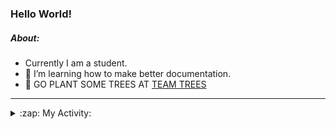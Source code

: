 ### Hello World!

##### About:
- Currently I am a student.
- 🌱 I’m learning how to make better documentation.
- 🌱 GO PLANT SOME TREES AT [TEAM TREES](https://teamtrees.org/)

---
<details>
  <summary>:zap: My Activity:</summary>
  
<!--START_SECTION:waka-->
![Code Time](http://img.shields.io/badge/Code%20Time-1%2C114%20hrs%2054%20mins-blue)

**I'm a Night 🦉** 

```text
🌞 Morning                1467 commits        ██░░░░░░░░░░░░░░░░░░░░░░░   09.44 % 
🌆 Daytime                5390 commits        █████████░░░░░░░░░░░░░░░░   34.67 % 
🌃 Evening                4424 commits        ███████░░░░░░░░░░░░░░░░░░   28.46 % 
🌙 Night                  4264 commits        ███████░░░░░░░░░░░░░░░░░░   27.43 % 
```
📅 **I'm Most Productive on Wednesday** 

```text
Monday                   2307 commits        ████░░░░░░░░░░░░░░░░░░░░░   14.84 % 
Tuesday                  1930 commits        ███░░░░░░░░░░░░░░░░░░░░░░   12.42 % 
Wednesday                3729 commits        ██████░░░░░░░░░░░░░░░░░░░   23.99 % 
Thursday                 1978 commits        ███░░░░░░░░░░░░░░░░░░░░░░   12.72 % 
Friday                   1522 commits        ██░░░░░░░░░░░░░░░░░░░░░░░   09.79 % 
Saturday                 1403 commits        ██░░░░░░░░░░░░░░░░░░░░░░░   09.03 % 
Sunday                   2676 commits        ████░░░░░░░░░░░░░░░░░░░░░   17.21 % 
```


📊 **This Week I Spent My Time On** 

```text
🔥 Editors: 
VS Code                  1 hr 23 mins        █████████████████████████   100.00 % 

🐱‍💻 Projects: 
praise                   58 mins             ██████████████████░░░░░░░   70.30 % 
recurring-call-reminder  24 mins             ███████░░░░░░░░░░░░░░░░░░   29.04 % 
CSF22                    0 secs              ░░░░░░░░░░░░░░░░░░░░░░░░░   00.64 % 
ai                       0 secs              ░░░░░░░░░░░░░░░░░░░░░░░░░   00.02 % 
```


 Last Updated on 04/05/2023 14:08:18 UTC
<!--END_SECTION:waka-->
</details>
